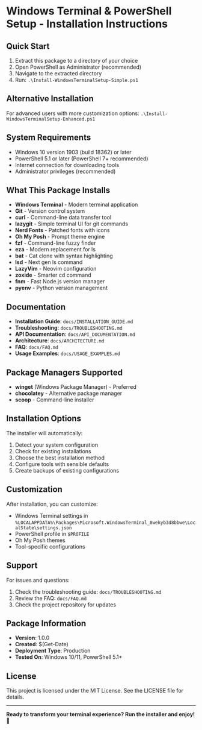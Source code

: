 # Windows Terminal & PowerShell Setup - Installation Instructions

## Quick Start
1. Extract this package to a directory of your choice
2. Open PowerShell as Administrator (recommended)
3. Navigate to the extracted directory
4. Run: `.\Install-WindowsTerminalSetup-Simple.ps1`

## Alternative Installation
For advanced users with more customization options:
`.\Install-WindowsTerminalSetup-Enhanced.ps1`

## System Requirements
- Windows 10 version 1903 (build 18362) or later
- PowerShell 5.1 or later (PowerShell 7+ recommended)
- Internet connection for downloading tools
- Administrator privileges (recommended)

## What This Package Installs
- **Windows Terminal** - Modern terminal application
- **Git** - Version control system
- **curl** - Command-line data transfer tool
- **lazygit** - Simple terminal UI for git commands
- **Nerd Fonts** - Patched fonts with icons
- **Oh My Posh** - Prompt theme engine
- **fzf** - Command-line fuzzy finder
- **eza** - Modern replacement for ls
- **bat** - Cat clone with syntax highlighting
- **lsd** - Next gen ls command
- **LazyVim** - Neovim configuration
- **zoxide** - Smarter cd command
- **fnm** - Fast Node.js version manager
- **pyenv** - Python version management

## Documentation
- **Installation Guide**: `docs/INSTALLATION_GUIDE.md`
- **Troubleshooting**: `docs/TROUBLESHOOTING.md`
- **API Documentation**: `docs/API_DOCUMENTATION.md`
- **Architecture**: `docs/ARCHITECTURE.md`
- **FAQ**: `docs/FAQ.md`
- **Usage Examples**: `docs/USAGE_EXAMPLES.md`

## Package Managers Supported
- **winget** (Windows Package Manager) - Preferred
- **chocolatey** - Alternative package manager
- **scoop** - Command-line installer

## Installation Options
The installer will automatically:
1. Detect your system configuration
2. Check for existing installations
3. Choose the best installation method
4. Configure tools with sensible defaults
5. Create backups of existing configurations

## Customization
After installation, you can customize:
- Windows Terminal settings in `%LOCALAPPDATA%\Packages\Microsoft.WindowsTerminal_8wekyb3d8bbwe\LocalState\settings.json`
- PowerShell profile in `$PROFILE`
- Oh My Posh themes
- Tool-specific configurations

## Support
For issues and questions:
1. Check the troubleshooting guide: `docs/TROUBLESHOOTING.md`
2. Review the FAQ: `docs/FAQ.md`
3. Check the project repository for updates

## Package Information
- **Version**: 1.0.0
- **Created**: $(Get-Date)
- **Deployment Type**: Production
- **Tested On**: Windows 10/11, PowerShell 5.1+

## License
This project is licensed under the MIT License. See the LICENSE file for details.

---

**Ready to transform your terminal experience? Run the installer and enjoy! 🚀**
